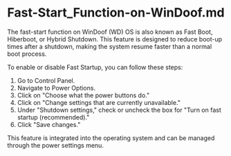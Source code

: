 # Fast-Start_Function-on-WinDoof.md

The fast-start function on WinDoof (WD) OS is also known as Fast Boot, Hiberboot, or Hybrid Shutdown. This feature is 
designed to reduce boot-up times after a shutdown, making the system resume faster than a normal boot process.

To enable or disable Fast Startup, you can follow these steps:

1. Go to Control Panel.
2. Navigate to Power Options.
3. Click on "Choose what the power buttons do."
4. Click on "Change settings that are currently unavailable."
5. Under "Shutdown settings," check or uncheck the box for "Turn on fast startup (recommended)."
6. Click "Save changes."

This feature is integrated into the operating system and can be managed through the power settings menu.
